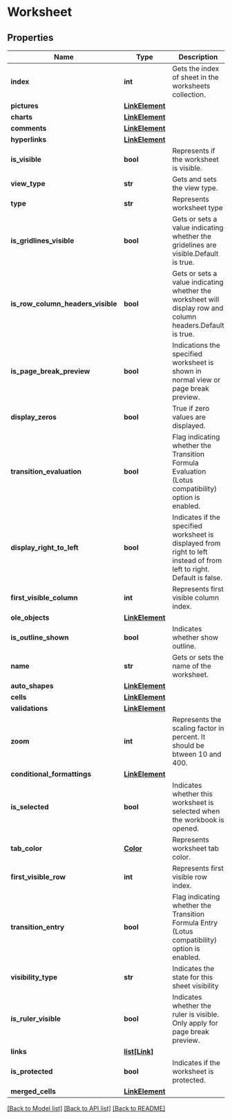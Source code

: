 # Worksheet

## Properties
Name | Type | Description | Notes
------------ | ------------- | ------------- | -------------
**index** | **int** | Gets the index of sheet in the worksheets collection.              | 
**pictures** | [**LinkElement**](LinkElement.md) |  | [optional] 
**charts** | [**LinkElement**](LinkElement.md) |  | [optional] 
**comments** | [**LinkElement**](LinkElement.md) |  | [optional] 
**hyperlinks** | [**LinkElement**](LinkElement.md) |  | [optional] 
**is_visible** | **bool** | Represents if the worksheet is visible.              | [optional] 
**view_type** | **str** | Gets and sets the view type. | [optional] 
**type** | **str** | Represents worksheet type | [optional] 
**is_gridlines_visible** | **bool** | Gets or sets a value indicating whether the gridelines are visible.Default     is true. | [optional] 
**is_row_column_headers_visible** | **bool** | Gets or sets a value indicating whether the worksheet will display row and column headers.Default is true.              | [optional] 
**is_page_break_preview** | **bool** | Indications the specified worksheet is shown in normal view or page break preview. | [optional] 
**display_zeros** | **bool** | True if zero values are displayed. | [optional] 
**transition_evaluation** | **bool** | Flag indicating whether the Transition Formula Evaluation (Lotus compatibility) option is enabled.              | [optional] 
**display_right_to_left** | **bool** | Indicates if the specified worksheet is displayed from right to left instead    of from left to right.  Default is false.              | [optional] 
**first_visible_column** | **int** | Represents first visible column index. | [optional] 
**ole_objects** | [**LinkElement**](LinkElement.md) |  | [optional] 
**is_outline_shown** | **bool** | Indicates whether show outline.              | [optional] 
**name** | **str** | Gets or sets the name of the worksheet.              | [optional] 
**auto_shapes** | [**LinkElement**](LinkElement.md) |  | [optional] 
**cells** | [**LinkElement**](LinkElement.md) |  | [optional] 
**validations** | [**LinkElement**](LinkElement.md) |  | [optional] 
**zoom** | **int** | Represents the scaling factor in percent. It should be btween 10 and 400.              | [optional] 
**conditional_formattings** | [**LinkElement**](LinkElement.md) |  | [optional] 
**is_selected** | **bool** | Indicates whether this worksheet is selected when the workbook is opened. | [optional] 
**tab_color** | [**Color**](Color.md) | Represents worksheet tab color. | [optional] 
**first_visible_row** | **int** | Represents first visible row index.              | [optional] 
**transition_entry** | **bool** | Flag indicating whether the Transition Formula Entry (Lotus compatibility) option is enabled. | [optional] 
**visibility_type** | **str** | Indicates the state for this sheet visibility              | [optional] 
**is_ruler_visible** | **bool** | Indicates whether the ruler is visible. Only apply for page break preview. | [optional] 
**links** | [**list[Link]**](Link.md) |  | [optional] 
**is_protected** | **bool** | Indicates if the worksheet is protected. | 
**merged_cells** | [**LinkElement**](LinkElement.md) |  | [optional] 

[[Back to Model list]](../README.md#documentation-for-models) [[Back to API list]](../README.md#documentation-for-api-endpoints) [[Back to README]](../README.md)


